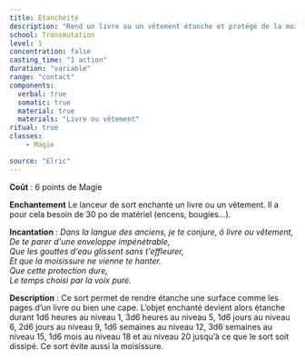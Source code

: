 ```yaml
---
title: Etanchéité
description: "Rend un livre ou un vêtement étanche et protégé de la moisissure"
school: Transmutation
level: 1
concentration: false
casting_time: "1 action"
duration: "variable"
range: "contact"
components:
  verbal: true
  somatic: true
  material: true
  materials: "Livre ou vêtement"
ritual: true
classes:
    - Magie

source: "Elric"
---
```

**Coût** : 6 points de Magie  

**Enchantement** Le lanceur de sort enchante un livre ou un vêtement. Il a pour cela besoin de 30 po de matériel (encens, bougies...).  

**Incantation** : *Dans la langue des anciens, je te conjure, ô livre ou vêtement,*    
*De te parer d'une enveloppe impénétrable,*    
*Que les gouttes d'eau glissent sans t'effleurer,*    
*Et que la moisissure ne vienne te hanter.*   
*Que cette protection dure,*   
*Le temps choisi par la voix pure.*    

**Description** : Ce sort permet de rendre étanche une surface comme les pages d’un livre ou bien une cape. L’objet enchanté devient alors étanche durant 1d6 heures au niveau 1, 3d6 heures au niveau 5, 1d6 jours au niveau 6, 2d6 jours au niveau 9, 1d6 semaines au niveau 12, 3d6 semaines au niveau 15, 1d6 mois au niveau 18 et au niveau 20 jusqu’à ce que le sort soit dissipé. Ce sort évite aussi la moisissure.
